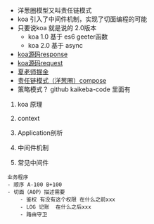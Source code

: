 + 洋葱圈模型又叫责任链模式
+ koa 引入了中间件机制，实现了切面编程的可能
+ 只要说koa 就是说的 2.0版本
  + koa 1.0 基于 es6 geeter函数
  + koa 2.0 基于 async 
+ [koa源码response](https://github.com/koajs/koa/blob/master/lib/response.js)
+ [koa源码request](https://github.com/koajs/koa/blob/master/lib/request.js)
+ [夏老师掘金](https://juejin.im/post/6887844088335302670)
+ [责任链模式（洋葱圈）compose](https://github.com/su37josephxia/wheel-awesome/tree/master/compose)
+ 策略模式？ github  kaikeba-code 里面有

  





1. koa 原理

2. context
3. Application剖析
4. 中间件机制
5. 常见中间件

```
业务程序
- 顺序 A-100 B+100
- 切面（AOP）描述需要 
	- 鉴权 有没有这个权限 在什么之前xxx
	- LOG 记账  在什么之后xxx
	- 路由守卫
```

